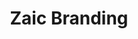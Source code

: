 ---
layout: post
type: post
title: Zaic Branding
description: ""
excerpt: "Desenvolvimento do site Zaic Branding utilizando WordPress e Vue.js."
categories: ['portfolio']
tags: ['Front-end']
comments: true
type: single
live: "https://nutricionista.valesaudesempre.com.br/"
permalink: /portfolio/:title/
---